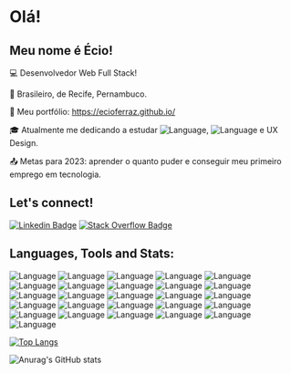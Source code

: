 # Olá!

 
## Meu nome é Écio!
 

:computer: Desenvolvedor Web Full Stack!

:house_with_garden: Brasileiro, de Recife, Pernambuco.

:open_file_folder: Meu portfólio: https://ecioferraz.github.io/

:mortar_board: Atualmente me dedicando a estudar ![Language](https://img.shields.io/badge/Dart-0175C2?style=flat-square&logo=dart&logoColor=white), ![Language](https://img.shields.io/badge/Flutter-02569B?style=flat-square&logo=flutter&logoColor=white) e UX Design.

:outbox_tray: Metas para 2023: aprender o quanto puder e conseguir meu primeiro emprego em tecnologia.

 

## Let's connect!
[![Linkedin Badge](https://img.shields.io/badge/-LinkedIn-blue?style=flat-square&logo=Linkedin&logoColor=white&link=https://www.linkedin.com/in/ecioferraz/)]( https://www.linkedin.com/in/ecioferraz/) [![Stack Overflow Badge](https://img.shields.io/badge/Stack_Overflow-FE7A16?style=flat-square&logo=stack-overflow&logoColor=white&linkhttps://stackoverflow.com/users/17501758/%c3%89cio-ferraz)](https://stackoverflow.com/users/17501758/%c3%89cio-ferraz)

## Languages, Tools and Stats:

![Language](https://img.shields.io/badge/Git-F05032?style=flat-square&logo=git&logoColor=white) ![Language](https://img.shields.io/badge/TypeScript-007ACC?style=flat-square&logo=typescript&logoColor=white) ![Language](https://img.shields.io/badge/JavaScript-323330?style=flat-square&logo=javascript&logoColor=F7DF1E) ![Language](https://img.shields.io/badge/HTML5-E34F26?style=flat-square&logo=html5&logoColor=white) ![Language](https://img.shields.io/badge/CSS3-1572B6?style=flat-square&logo=css3&logoColor=white) ![Language](https://img.shields.io/badge/React-20232A?style=flat-square&logo=react&logoColor=61DAFB) ![Language](https://img.shields.io/badge/eslint-3A33D1?style=flat-square&logo=eslint&logoColor=white) ![Language](https://img.shields.io/badge/prettier-1A2C34?style=flat-square&logo=prettier&logoColor=F7BA3E) ![Language](https://img.shields.io/badge/Linux-FCC624?style=flat-square&logo=linux&logoColor=black) ![Language](https://img.shields.io/badge/Express.js-000000?style=flat-square&logo=express&logoColor=white) ![Language](https://img.shields.io/badge/MongoDB-4EA94B?style=flat-square&logo=mongodb&logoColor=white) ![Language](https://img.shields.io/badge/Sequelize-52B0E7?style=flat-square&logo=Sequelize&logoColor=white) ![Language](https://img.shields.io/badge/Jest-C21325?style=flat-square&logo=jest&logoColor=white) ![Language](https://img.shields.io/badge/MySQL-005C84?style=flat-square&logo=mysql&logoColor=white) ![Language](https://img.shields.io/badge/PostgreSQL-316192?style=flat-square&logo=postgresql&logoColor=white) ![Language](https://img.shields.io/badge/Node.js-339933?style=flat-square&logo=nodedotjs&logoColor=white) ![Language](https://img.shields.io/badge/styled--components-DB7093?style=flat-square&logo=styled-components&logoColor=white) ![Language](https://img.shields.io/badge/storybook-FF4785?style=flat-square&logo=storybook&logoColor=white) ![Language](https://img.shields.io/badge/next.js-000000?style=flat-square&logo=nextdotjs&logoColor=white) ![Language](https://img.shields.io/badge/nestjs-E0234E?style=flat-square&logo=nestjs&logoColor=white) ![Language](https://img.shields.io/badge/Prisma-3982CE?style=flat-square&logo=Prisma&logoColor=white) ![Language](https://img.shields.io/badge/Python-FFD43B?style=flat-square&logo=python&logoColor=blue) ![Language](https://img.shields.io/badge/Java-ED8B00?style=flat-square&logo=java&logoColor=white) ![Language](https://img.shields.io/badge/Docker-2CA5E0?style=flat-square&logo=docker&logoColor=white) ![Language](https://img.shields.io/badge/Slack-4A154B?style=flat-square&logo=slack&logoColor=white) ![Language](https://img.shields.io/badge/VSCode-0078D4?style=flat-square&logo=visual%20studio%20code&logoColor=white)

[![Top Langs](https://github-readme-stats.vercel.app/api/top-langs/?username=ecioferraz&layout=compact)](https://github.com/ecioferraz/github-readme-stats)

![Anurag's GitHub stats](https://github-readme-stats.vercel.app/api?username=ecioferraz&show_icons=true&theme=vision-friendly-dark)
